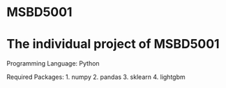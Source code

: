 # MSBD5001
The individual project of MSBD5001
==============================================
Programming Language: Python

Required Packages:
                  1. numpy
                  2. pandas
                  3. sklearn
                  4. lightgbm
